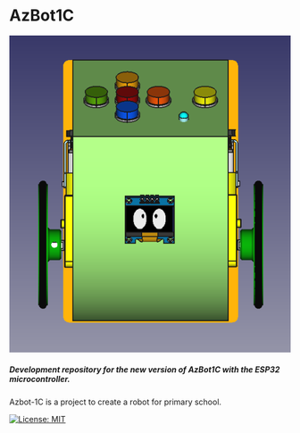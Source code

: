 # AzBot1C


![azbot1c](img/azobopi.png)

##### Development repository for the new version of AzBot1C with the ESP32 microcontroller.

Azbot-1C is a project to create a robot for primary school.

[![License: MIT](https://img.shields.io/badge/License-MIT-yellow.svg)](https://opensource.org/licenses/MIT)

